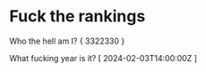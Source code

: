 # Fuck the rankings

Who the hell am I?
{ 3322330 }

What fucking year is it?
[ 2024-02-03T14:00:00Z ]
